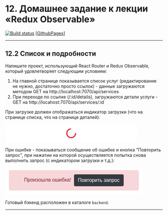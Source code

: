 # 12. Домашнее задание к лекции «Redux Observable»

[![Build status](https://ci.appveyor.com/api/projects/status/t25xp647x8plm0a5?svg=true)](https://ci.appveyor.com/project/igor-chazov/ra-hw-12-observable-2-main-details) [[GithubPages](https://igor-chazov.github.io/ra-hw-12_observable_2-main-details)]

---

## 12.2 Список и подробности

Напишите проект, использующий React Router и Redux Observable, который удовлетворяет следующим условиям:

1. На главной странице показывается список услуг (редактирование не нужно, достаточно просто ссылок) - данные загружаются методом GET на http://localhost:7070/api/services
1. При переходе по ссылке (/:id/details), загружаются детали услуги - GET на http://locahost:7070/api/services/:id

При загрузке должен отображаться индикатор загрузки (что на странице списка, что на странице деталей):

![](./assets/spinner.png)

При ошибке - показываться сообщение об ошибке и кнопка "Повторить запрос", при нажатии на которой осуществляется попытка снова выполнить запрос (с индикатором загрузки и т.д.):

![](./assets/retry.png)

Готовый бэкенд расположен в каталоге `backend`.

---